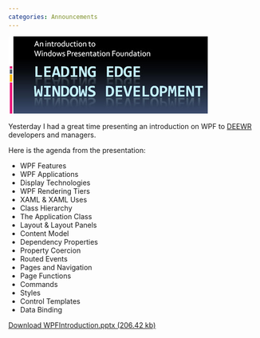 ```yaml
---
categories: Announcements
---
```


![Title Image](/assets/images/2008-06-24-Header.jpg)

Yesterday I had a great time presenting an introduction on WPF to [DEEWR](http://www.deewr.gov.au/) developers and managers.

Here is the agenda from the presentation: 

* WPF Features
* WPF Applications
* Display Technologies
* WPF Rendering Tiers
* XAML & XAML Uses
* Class Hierarchy
* The Application Class
* Layout & Layout Panels
* Content Model
* Dependency Properties
* Property Coercion
* Routed Events
* Pages and Navigation
* Page Functions
* Commands
* Styles
* Control Templates
* Data Binding
 

[Download WPFIntroduction.pptx (206.42 kb)](/Downloads/WPFIntroduction.pptx)